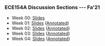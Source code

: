 

### ECE154A Discussion Sections --- Fa'21
* Week 00: [Slides](/ece154a/dis/00/main.pdf)
* Week 01: [Slides](/ece154a/dis/01/main.pdf) ([Annotated](/ece154a/dis/01/main_annotated.pdf))
* Week 02: [Slides](/ece154a/dis/02/main.pdf) ([Annotated](/ece154a/dis/02/main_annotated.pdf))
* Week 03: [Slides](/ece154a/dis/03/main.pdf) ([Annotated](/ece154a/dis/03/main_annotated.pdf))
* Week 04: [Slides](/ece154a/dis/04/main.pdf) ([Annotated](/ece154a/dis/04/main_annotated.pdf))
